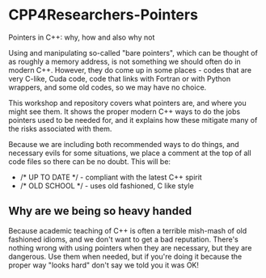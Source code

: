# CPP4Researchers-Pointers
Pointers in C++: why, how and also why not

Using and manipulating so-called "bare pointers", which can be thought of as roughly a memory address,
is not something we should often do in modern C++.
However, they do come up in some places - codes that are very C-like, Cuda code,
code that links with Fortran or with Python wrappers, and some old codes, so we may have no choice.

This workshop and repository covers what pointers are, and where you might see them.
It shows the proper modern C++ ways to do the jobs pointers used to be needed for,
and it explains how these mitigate many of the risks associated with them.

Because we are including both recommended ways to do things, and necessary
evils for some situations, we place a comment at the top of all code files
so there can be no doubt.
This will be:
* /\* UP TO DATE \*/ - compliant with the latest C++ spirit
* /\* OLD SCHOOL \*/ - uses old fashioned, C like style

## Why are we being so heavy handed

Because academic teaching of C++ is often a terrible mish-mash of old
fashioned idioms, and we don't want to get a bad reputation. There's nothing wrong
with using pointers when they are necessary, but they are dangerous.
Use them when needed, but if you're doing it because the proper way
"looks hard" don't say we told you it was OK!

